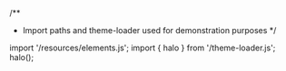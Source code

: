 <!--
type: template
name: combo-box
-->
/**
 * Import paths and theme-loader used for demonstration purposes
 */

import '/resources/elements.js';
import { halo } from '/theme-loader.js';
halo();
